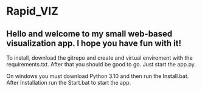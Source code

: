 # Rapid_VIZ

## Hello and welcome to my small web-based visualization app. I hope you have fun with it!

To install, download the gitrepo and create and virtual enviroment with the requirements.txt. After that you should be good to go. Just start the app.py.


On windows you must download Python 3.10 and then run the Install.bat. After Installation run the Start.bat to start the app. 
